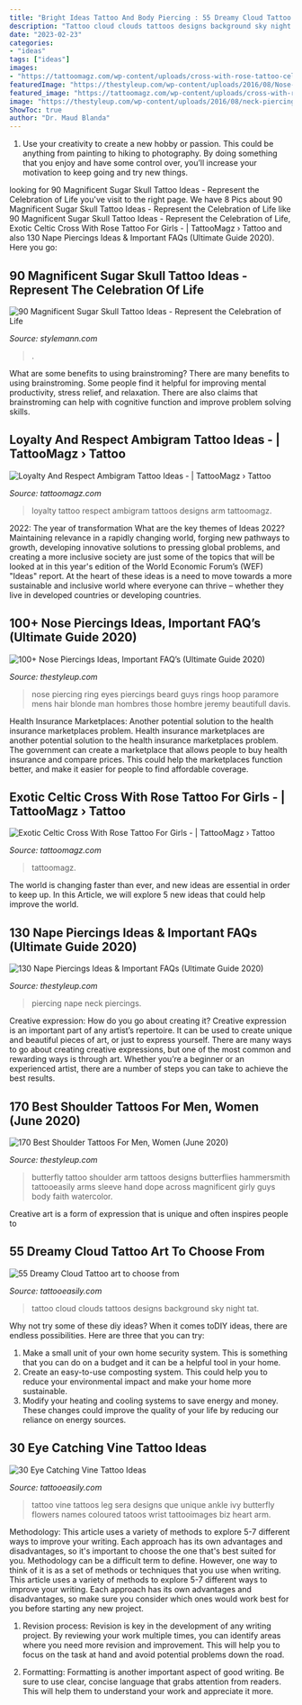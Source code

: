 ```yaml
---
title: "Bright Ideas Tattoo And Body Piercing : 55 Dreamy Cloud Tattoo Art To Choose From"
description: "Tattoo cloud clouds tattoos designs background sky night tat"
date: "2023-02-23"
categories:
- "ideas"
tags: ["ideas"]
images:
- "https://tattoomagz.com/wp-content/uploads/cross-with-rose-tattoo-celtic-cross-with-rose-tattoo-rate-my-ink-pictures-15501-504x672.jpg"
featuredImage: "https://thestyleup.com/wp-content/uploads/2016/08/Nose-Piercing-designs61.jpg"
featured_image: "https://tattoomagz.com/wp-content/uploads/cross-with-rose-tattoo-celtic-cross-with-rose-tattoo-rate-my-ink-pictures-15501-504x672.jpg"
image: "https://thestyleup.com/wp-content/uploads/2016/08/neck-piercing-32.jpg"
ShowToc: true
author: "Dr. Maud Blanda"
---
```



1. Use your creativity to create a new hobby or passion. This could be anything from painting to hiking to photography. By doing something that you enjoy and have some control over, you’ll increase your motivation to keep going and try new things.

	

		
looking for 90 Magnificent Sugar Skull Tattoo Ideas - Represent the Celebration of Life you've visit to the right page. We have 8 Pics about 90 Magnificent Sugar Skull Tattoo Ideas - Represent the Celebration of Life like 90 Magnificent Sugar Skull Tattoo Ideas - Represent the Celebration of Life, Exotic Celtic Cross With Rose Tattoo For Girls - | TattooMagz › Tattoo and also 130 Nape Piercings Ideas &amp; Important FAQs (Ultimate Guide 2020). Here you go:
		
    
## 90 Magnificent Sugar Skull Tattoo Ideas - Represent The Celebration Of Life

<img loading=lazy src="https://stylemann.com/wp-content/uploads/2016/11/13-24-650x650.jpg" onerror="this.onerror=null;this.src='https://tse2.mm.bing.net/th?id=OIP.-ANTZ7QzDYFTBeoIf0EZrAHaHa&amp;pid=15.1';" alt="90 Magnificent Sugar Skull Tattoo Ideas - Represent the Celebration of Life">

_Source: stylemann.com_

>. 

	

What are some benefits to using brainstroming?
There are many benefits to using brainstroming. Some people find it helpful for improving mental productivity, stress relief, and relaxation. There are also claims that brainstroming can help with cognitive function and improve problem solving skills.

    
## Loyalty And Respect Ambigram Tattoo Ideas - | TattooMagz › Tattoo

<img loading=lazy src="https://tattoomagz.com/wp-content/uploads/respect-and-loyalty-tattoo-loyalty-n-respect-tattoo-picture-at-checkoutmyink-26502.jpg" onerror="this.onerror=null;this.src='https://tse3.mm.bing.net/th?id=OIP.TGCCE1lo6Ljgm7ely_c6pQHaE7&amp;pid=15.1';" alt="Loyalty And Respect Ambigram Tattoo Ideas - | TattooMagz › Tattoo">

_Source: tattoomagz.com_

>loyalty tattoo respect ambigram tattoos designs arm tattoomagz. 

	

2022: The year of transformation
What are the key themes of Ideas 2022? Maintaining relevance in a rapidly changing world, forging new pathways to growth, developing innovative solutions to pressing global problems, and creating a more inclusive society are just some of the topics that will be looked at in this year's edition of the World Economic Forum’s (WEF) "Ideas" report. At the heart of these ideas is a need to move towards a more sustainable and inclusive world where everyone can thrive – whether they live in developed countries or developing countries.

    
## 100+ Nose Piercings Ideas, Important FAQ’s (Ultimate Guide 2020)

<img loading=lazy src="https://thestyleup.com/wp-content/uploads/2016/08/Nose-Piercing-designs61.jpg" onerror="this.onerror=null;this.src='https://tse4.mm.bing.net/th?id=OIP.ae4iCbJwUK6ouK6SLFJlWQHaKX&amp;pid=15.1';" alt="100+ Nose Piercings Ideas, Important FAQ’s (Ultimate Guide 2020)">

_Source: thestyleup.com_

>nose piercing ring eyes piercings beard guys rings hoop paramore mens hair blonde man hombres those hombre jeremy beautifull davis. 

	

Health Insurance Marketplaces: Another potential solution to the health insurance marketplaces problem.
Health insurance marketplaces are another potential solution to the health insurance marketplaces problem. The government can create a marketplace that allows people to buy health insurance and compare prices. This could help the marketplaces function better, and make it easier for people to find affordable coverage.

    
## Exotic Celtic Cross With Rose Tattoo For Girls - | TattooMagz › Tattoo

<img loading=lazy src="https://tattoomagz.com/wp-content/uploads/cross-with-rose-tattoo-celtic-cross-with-rose-tattoo-rate-my-ink-pictures-15501-504x672.jpg" onerror="this.onerror=null;this.src='https://tse3.mm.bing.net/th?id=OIP.CiqJbG4gjAN1YS44DlkMiwHaJ4&amp;pid=15.1';" alt="Exotic Celtic Cross With Rose Tattoo For Girls - | TattooMagz › Tattoo">

_Source: tattoomagz.com_

>tattoomagz. 

	

The world is changing faster than ever, and new ideas are essential in order to keep up. In this Article, we will explore 5 new ideas that could help improve the world.

    
## 130 Nape Piercings Ideas &amp; Important FAQs (Ultimate Guide 2020)

<img loading=lazy src="https://thestyleup.com/wp-content/uploads/2016/08/neck-piercing-32.jpg" onerror="this.onerror=null;this.src='https://tse4.mm.bing.net/th?id=OIP.l8J-kDd4fqW7LPYLDd9oEAHaJ6&amp;pid=15.1';" alt="130 Nape Piercings Ideas &amp; Important FAQs (Ultimate Guide 2020)">

_Source: thestyleup.com_

>piercing nape neck piercings. 

	

Creative expression: How do you go about creating it?
Creative expression is an important part of any artist’s repertoire. It can be used to create unique and beautiful pieces of art, or just to express yourself. There are many ways to go about creating creative expressions, but one of the most common and rewarding ways is through art. Whether you’re a beginner or an experienced artist, there are a number of steps you can take to achieve the best results.

    
## 170 Best Shoulder Tattoos For Men, Women (June 2020)

<img loading=lazy src="https://thestyleup.com/wp-content/uploads/2015/03/tattoo-shoulder-arm-butterfly.jpg" onerror="this.onerror=null;this.src='https://tse4.mm.bing.net/th?id=OIP.1hBDpJFsSbMj2Pr0POvb8QHaLF&amp;pid=15.1';" alt="170 Best Shoulder Tattoos For Men, Women (June 2020)">

_Source: thestyleup.com_

>butterfly tattoo shoulder arm tattoos designs butterflies hammersmith tattooeasily arms sleeve hand dope across magnificent girly guys body faith watercolor. 

	

Creative art is a form of expression that is unique and often inspires people to

    
## 55 Dreamy Cloud Tattoo Art To Choose From

<img loading=lazy src="http://www.tattooeasily.com/wp-content/uploads/2013/08/cloud-tattoo-29.jpg" onerror="this.onerror=null;this.src='https://tse4.mm.bing.net/th?id=OIP.x8D46Q5i4p16pGODKddyrgHaJ4&amp;pid=15.1';" alt="55 Dreamy Cloud Tattoo art to choose from">

_Source: tattooeasily.com_

>tattoo cloud clouds tattoos designs background sky night tat. 

	

Why not try some of these diy ideas?
When it comes toDIY ideas, there are endless possibilities. Here are three that you can try: 
1) Make a small unit of your own home security system. This is something that you can do on a budget and it can be a helpful tool in your home.
2) Create an easy-to-use composting system. This could help you to reduce your environmental impact and make your home more sustainable.
3) Modify your heating and cooling systems to save energy and money. These changes could improve the quality of your life by reducing our reliance on energy sources.

    
## 30 Eye Catching Vine Tattoo Ideas

<img loading=lazy src="http://www.tattooeasily.com/wp-content/uploads/2013/07/Vine-tattoo-29.jpg" onerror="this.onerror=null;this.src='https://tse2.mm.bing.net/th?id=OIP.DnOqaZ5s6cD0d0bn9w28AgHaJ7&amp;pid=15.1';" alt="30 Eye Catching Vine Tattoo Ideas">

_Source: tattooeasily.com_

>tattoo vine tattoos leg sera designs que unique ankle ivy butterfly flowers names coloured tatoos wrist tattooimages biz heart arm. 

	

Methodology: This article uses a variety of methods to explore 5-7 different ways to improve your writing. Each approach has its own advantages and disadvantages, so it's important to choose the one that's best suited for you.
Methodology can be a difficult term to define. However, one way to think of it is as a set of methods or techniques that you use when writing. This article uses a variety of methods to explore 5-7 different ways to improve your writing. Each approach has its own advantages and disadvantages, so make sure you consider which ones would work best for you before starting any new project.
1) Revision process: Revision is key in the development of any writing project. By reviewing your work multiple times, you can identify areas where you need more revision and improvement. This will help you to focus on the task at hand and avoid potential problems down the road.

2) Formatting: Formatting is another important aspect of good writing. Be sure to use clear, concise language that grabs attention from readers. This will help them to understand your work and appreciate it more.

